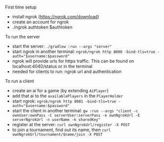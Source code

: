 First time setup
- install ngrok (https://ngrok.com/download)
- create an account for ngrok
- ./ngrok authtoken $authtoken

To run the server
- start the server: `./gradlew :run --args "server"`
- start ngrok in another terminal: `ngrok/ngrok http 8080 -bind-tls=true -auth="$username:$password"`
- ngrok will provide urls for https traffic. This can be found on localhost:4040/status or in the terminal
- needed for clients to run: ngrok url and authentication

To run a client
- create an ai for a game (by extending `AiPlayer`)
- add that ai to the `availablePlayers` in the `PlayerHolder`
- start ngrok: `ngrok/ngrok http 8081 -bind-tls=true -auth="$username:$password"`
- start the client in another terminal: `gw :run --args "client -c ownUser:ownPass -C serverUser:serverPass -e ownNgrokUrl -E serverNgrokUrl -n userName -k sharedKey"`
- register at the server: `curl ownNgrokUrl/register -X POST`
- to join a tournament, find out its name, then `curl ownNgrokUrl/tournament/$name/join -X POST`